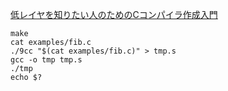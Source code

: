 [低レイヤを知りたい人のためのCコンパイラ作成入門](https://www.sigbus.info/compilerbook)

```
make
cat examples/fib.c
./9cc "$(cat examples/fib.c)" > tmp.s
gcc -o tmp tmp.s
./tmp
echo $?
```

